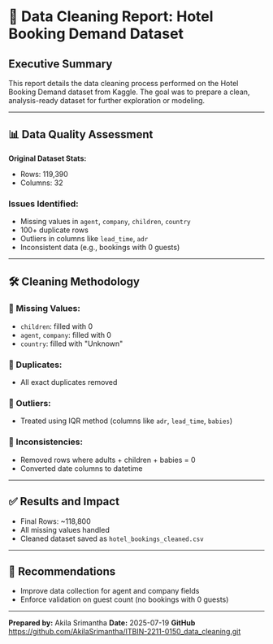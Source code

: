 # 🧼 Data Cleaning Report: Hotel Booking Demand Dataset

## Executive Summary
This report details the data cleaning process performed on the Hotel Booking Demand dataset from Kaggle. The goal was to prepare a clean, analysis-ready dataset for further exploration or modeling.

---

## 📊 Data Quality Assessment

**Original Dataset Stats:**
- Rows: 119,390
- Columns: 32

### Issues Identified:
- Missing values in `agent`, `company`, `children`, `country`
- 100+ duplicate rows
- Outliers in columns like `lead_time`, `adr`
- Inconsistent data (e.g., bookings with 0 guests)

---

## 🛠️ Cleaning Methodology

### 🔹 Missing Values:
- `children`: filled with 0
- `agent`, `company`: filled with 0
- `country`: filled with "Unknown"

### 🔹 Duplicates:
- All exact duplicates removed

### 🔹 Outliers:
- Treated using IQR method (columns like `adr`, `lead_time`, `babies`)

### 🔹 Inconsistencies:
- Removed rows where adults + children + babies = 0
- Converted date columns to datetime

---

## ✅ Results and Impact

- Final Rows: ~118,800
- All missing values handled
- Cleaned dataset saved as `hotel_bookings_cleaned.csv`

---

## 📌 Recommendations

- Improve data collection for agent and company fields
- Enforce validation on guest count (no bookings with 0 guests)

---

**Prepared by:** Akila Srimantha
**Date:** 2025-07-19
**GitHub** https://github.com/AkilaSrimantha/ITBIN-2211-0150_data_cleaning.git